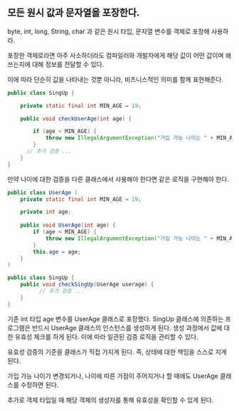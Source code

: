 ## 모든 원시 값과 문자열을 포장한다.

byte, int, long, String, char 과 같은 원시 타입, 문자열 변수를 객체로 포장해 사용하라.

포장한 객체로라면 아주 사소하더라도 컴파일러와 개발자에게 해당 값이 어떤 값이며 왜 쓰는지에 대해 정보를 전달할 수 있다.

이에 따라 단순히 값을 나타내는 것뿐 아니라, 비즈니스적인 의미를 함께 표현해준다.



```java
public class SingUp {

    private static final int MIN_AGE = 19;

    public void checkUserAge(int age) {

        if (age < MIN_AGE) {
            throw new IllegalArgumentException("가입 가능 나이는 " + MIN_AGE + " 살 이상이어야 합니다.");
        }
      // 추가 검증 ...
    }
}
```



만약 나이에 대한 검증을 다른 클래스에서 사용해야 한다면 같은 로직을 구현해야 한다.



```java
public class UserAge (
  	private static final int MIN_AGE = 19;

  	private int age;
  
    public void UserAge(int age) {
        if (age < MIN_AGE) {
            throw new IllegalArgumentException("가입 가능 나이는 " + MIN_AGE + " 살 이상이어야 합니다.");
        }
      	this.age = age;
    }
)

public class SingUp {
  	public void checkSingUp(UserAge userage) {
	      // 추가 검증 ...
    }
}
```

기존 int 타입 age 변수를 UserAge 클래스로 포장했다. SingUp 클래스에 의존하는 프로그램은 반드시 UserAge 클래스의 인스턴스를 생성하게 된다. 생성 과정에서 값에 대한 유효성 체크를 하게 된다. 이에 따라 일관된 검증 로직을 관리할 수 있다.

유효성 검증의 기준을 클래스가 직접 가지게 된다. 즉, 상태에 대한 책임을 스스로 지게 된다.

가입 가능 나이가 변경되거나, 나이에 따른 가점이 주어지거나 할 때에도 UserAge 클래스를 수정하면 된다.

추가로 객체 타입일 때 해당 객체의 생성자를 통해 유효성을 확인할 수 있게 된다.